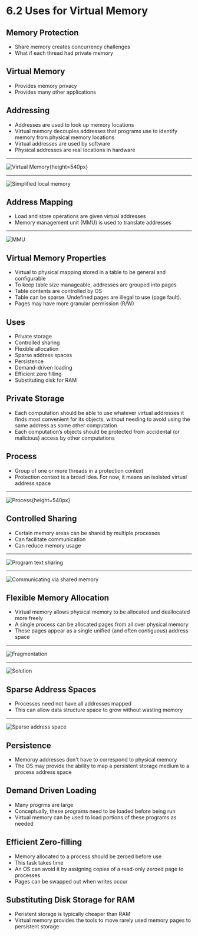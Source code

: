 6.2 Uses for Virtual Memory
===========================

Memory Protection
-----------------

- Share memory creates concurrency challenges
- What if each thread had private memory

Virtual Memory
--------------

- Provides memory privacy
- Provides many other applications

Addressing
----------

- Addresses are used to look up memory locations
- Virtual memory decouples addresses that programs use to identify memory from physical memory locations
- Virtual addresses are used by software
- Physical addresses are real locations in hardware

---

![Virtual Memory](https://upload.wikimedia.org/wikipedia/commons/6/6e/Virtual_memory.svg){height=540px}

---

![Simplified local memory](media/6-3.png)

Address Mapping
---------------

- Load and store operations are given virtual addresses
- Memory management unit (MMU) is used to translate addresses

---

![MMU](media/6-4.png)

Virtual Memory Properties
-------------------------

- Virtual to physical mapping stored in a table to be general and configurable
- To keep table size manageable, addresses are grouped into pages
- Table contents are controlled by OS
- Table can be sparse. Undefined pages are illegal to use (page fault).
- Pages may have more granular permission (R/W)

Uses
----

- Private storage
- Controlled sharing
- Flexible allocation
- Sparse address spaces
- Persistence
- Demand-driven loading
- Efficient zero filling
- Substituting disk for RAM

Private Storage
---------------

- Each computation should be able to use whatever virtual addresses it finds most convenient for its objects, without needing to avoid using the same address as some other computation
- Each computation’s objects should be protected from accidental (or malicious) access by other computations

Process
-------

- Group of one or more threads in a protection context
- Protection context is a broad idea. For now, it means an isolated virtual address space

---

![Process](https://upload.wikimedia.org/wikipedia/commons/a/a5/Multithreaded_process.svg){height=540px}

Controlled Sharing
------------------

- Certain memory areas can be shared by multiple processes
- Can facilitate communication
- Can reduce memory usage

---

![Program text sharing](media/6-5.png)

---

![Communicating via shared memory](media/6-6.png)

Flexible Memory Allocation
--------------------------

- Virtual memory allows physical memory to be allocated and deallocated more freely
- A single process can be allocated pages from all over physical memory
- These pages appear as a single unified (and often contiguous) address space

---

![Fragmentation](media/6-8.png)

---

![Solution](media/6-9.png)

Sparse Address Spaces
---------------------

- Processes need not have all addresses mapped
- This can allow data structure space to grow without wasting memory

---

![Sparse address space](media/6-sparse.png)

Persistence
-----------

- Memoruy addresses don't have to correspond to physical memory
- The OS may provide the ability to map a persistent storage medium to a process address space

Demand Driven Loading
---------------------

- Many progrms are large
- Conceptually, these programs need to be loaded before being run
- Virtual memory can be used to load portions of these programs as needed

Efficient Zero-filling
----------------------

- Memory allocated to a process should be zeroed before use
- This task takes time
- An OS can avoid it by assigning copies of a read-only zeroed page to processes
- Pages can be swapped out when writes occur

Substituting Disk Storage for RAM
---------------------------------

- Peristent storage is typically cheaper than RAM
- Virtual memory provides the tools to move rarely used memory pages to persistent storage
